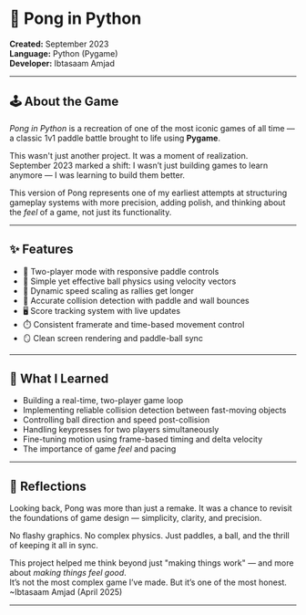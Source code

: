 # 🏓 Pong in Python

**Created:** September 2023  
**Language:** Python (Pygame)  
**Developer:** Ibtasaam Amjad

---

## 🕹️ About the Game

*Pong in Python* is a recreation of one of the most iconic games of all time — a classic 1v1 paddle battle brought to life using **Pygame**.

This wasn't just another project. It was a moment of realization.  
September 2023 marked a shift: I wasn’t just building games to learn anymore — I was learning to build them better.

This version of Pong represents one of my earliest attempts at structuring gameplay systems with more precision, adding polish, and thinking about the *feel* of a game, not just its functionality.

---

## ✨ Features

- 🏓 Two-player mode with responsive paddle controls  
- 🧠 Simple yet effective ball physics using velocity vectors  
- 🚀 Dynamic speed scaling as rallies get longer  
- 🎯 Accurate collision detection with paddle and wall bounces  
- 🖥️ Score tracking system with live updates  
- ⏱️ Consistent framerate and time-based movement control  
- 🪞 Clean screen rendering and paddle-ball sync

---

## 🧠 What I Learned

- Building a real-time, two-player game loop  
- Implementing reliable collision detection between fast-moving objects  
- Controlling ball direction and speed post-collision  
- Handling keypresses for two players simultaneously  
- Fine-tuning motion using frame-based timing and delta velocity  
- The importance of game *feel* and pacing

---

## 🎯 Reflections

Looking back, Pong was more than just a remake. It was a chance to revisit the foundations of game design — simplicity, clarity, and precision.

No flashy graphics. No complex physics. Just paddles, a ball, and the thrill of keeping it all in sync.

This project helped me think beyond just "making things work" — and more about *making things feel good*.  
It’s not the most complex game I’ve made. But it’s one of the most honest.
~Ibtasaam Amjad (April 2025)

---
